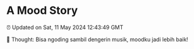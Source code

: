 # A Mood Story

⏰ Updated on Sat, 11 May 2024 12:43:49 GMT

💭 Thought: Bisa ngoding sambil dengerin musik, moodku jadi lebih baik!

